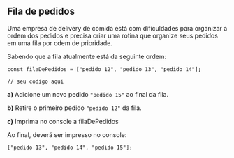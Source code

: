 ## Fila de pedidos

Uma empresa de delivery de comida está com dificuldades para organizar a ordem dos pedidos e precisa criar uma rotina que organize seus pedidos em uma fila por odem de prioridade.

Sabendo que a fila atualmente está da seguinte ordem:

```javascript=
const filaDePedidos = ["pedido 12", "pedido 13", "pedido 14"];

// seu codigo aqui

```

**a)** Adicione um novo pedido `"pedido 15"` ao final da fila.

**b)** Retire o primeiro pedido `"pedido 12"` da fila.

**c)** Imprima no console a filaDePedidos

Ao final, deverá ser impresso no console:

```
["pedido 13", "pedido 14", "pedido 15"];
```